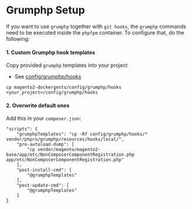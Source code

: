 # Grumphp Setup

If you want to use `grumphp` together with `git hooks`, the `grumphp` commands need to be executed inside the `phpfpm` container. To configure that, do the following:

#### 1. Custom Grumphp hook templates

Copy provided `grumphp` templates into your project 

* See [config/grumphp/hooks](../.docker/config/grumphp/hooks)

```
cp magento2-dockergento/config/grumphp/hooks <your_project>/config/grumphp/hooks
```

#### 2. Overwrite default ones

Add this in your `composer.json`:

```
"scripts": {
    "grumphpTemplates": "cp -Rf config/grumphp/hooks/* vendor/phpro/grumphp/resources/hooks/local/",
    "pre-autoload-dump": [
        "cp vendor/magento/magento2-base/app/etc/NonComposerComponentRegistration.php app/etc/NonComposerComponentRegistration.php"
    ],
    "post-install-cmd": [
        "@grumphpTemplates"
    ],
    "post-update-cmd": [
        "@grumphpTemplates"
    ]
}
```
